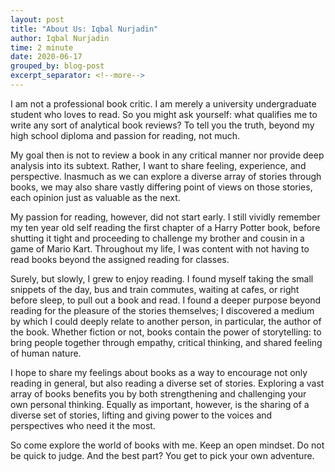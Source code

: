 ```yaml
---
layout: post
title: "About Us: Iqbal Nurjadin"
author: Iqbal Nurjadin
time: 2 minute
date: 2020-06-17
grouped_by: blog-post
excerpt_separator: <!--more-->
---
```


I am not a professional book critic. I am merely a university undergraduate student who loves to read. So you might ask yourself: what qualifies me to write any sort of analytical book reviews? To tell you the truth, beyond my high school diploma and passion for reading, not much.
<!--more-->

My goal then is not to review a book in any critical manner nor provide deep analysis into its subtext. Rather, I want to share feeling, experience, and perspective. Inasmuch as we can explore a diverse array of stories through books, we may also share vastly differing point of views on those stories, each opinion just as valuable as the next.

My passion for reading, however, did not start early. I still vividly remember my ten year old self reading the first chapter of a Harry Potter book, before shutting it tight and proceeding to challenge my brother and cousin in a game of Mario Kart. Throughout my life, I was content with not having to read books beyond the assigned reading for classes.

Surely, but slowly, I grew to enjoy reading. I found myself taking the small snippets of the day, bus and train commutes, waiting at cafes, or right before sleep, to pull out a book and read. I found a deeper purpose beyond reading for the pleasure of the stories themselves; I discovered a medium by which I could deeply relate to another person, in particular, the author of the book. Whether fiction or not, books contain the power of storytelling: to bring people together through empathy, critical thinking, and shared feeling of human nature.

I hope to share my feelings about books as a way to encourage not only reading in general, but also reading a diverse set of stories. Exploring a vast array of books benefits you by both strengthening and challenging your own personal thinking. Equally as important, however, is the sharing of a diverse set of stories, lifting and giving power to the voices and perspectives who need it the most.

So come explore the world of books with me. Keep an open mindset. Do not be quick to judge. And the best part? You get to pick your own adventure.
